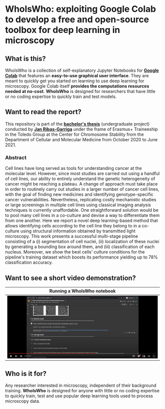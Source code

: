 # WhoIsWho: exploiting Google Colab to develop a free and open-source toolbox for deep learning in microscopy

## What is this?

WhoIsWho is a collection of self-explanatory Jupyter Notebooks for [**Google Colab**][1] that features an **easy-to-use graphical user interface**. They are meant to quickly get you started on learning to use deep learning for microscopy. Google Colab itself **provides the computations resources needed at no-cost**. **WhoIsWho** is designed for researchers that have little or no coding expertise to quickly train and test models.

## Want to read the report?

This repository is part of the [**bachelor's thesis**][2] (undergraduate project) conducted by [**Jan Ribas-Garriga**][3] under the frame of Erasmus+ Traineeship in the Toledo Group at the Center for Chromosome Stability from the Department of Cellular and Molecular Medicine from October 2020 to June 2021.

### Abstract

Cell lines have long served as tools for understanding cancer at the molecular level. However, since most studies are carried out using a handful of cell lines, our ability to entirely understand the genetic heterogeneity of cancer might be reaching a plateau. A change of approach must take place in order to routinely carry out studies in a larger number of cancer cell lines, with the goal of finding new medicines and identifying genotype-specific cancer vulnerabilities. Nevertheless, replicating costly mechanistic studies or large screenings in multiple cell lines using classical imaging analysis techniques is currently unaffordable. One straightforward solution would be to pool many cell lines in a co-culture and devise a way to differentiate them from one another. Here we report a novel deep learning-based method that allows identifying cells according to the cell line they belong to in a co-culture using structural information obtained by transmitted light microscopy. This work presents a successful multi-stage pipeline consisting of a (i) segmentation of cell nuclei, (ii) localization of these nuclei by generating a bounding box around them, and (iii) classification of each nucleus. Moreover, we show the best cells' culture conditions for the pipeline's training dataset which boosts its performance yielding up to 78% classification accuracy.

## Want to see a short video demonstration?

| Running a WhoIsWho notebook |
|:-:|
| [![](media/Screenshot_VideoDemonstration.jpg)](https://www.youtube.com/watch?v=nmS1tkuuGYM) |

## Who is it for?

Any researcher interested in microscopy, independent of their background training. **WhoIsWho** is designed for anyone with little or no coding expertise to quickly train, test and use popular deep learning tools used to process microscopy data.

  [1]: https://colab.research.google.com/notebooks/intro.ipynb
  [2]: https://upcommons.upc.edu/handle/2117/347783
  [3]: https://www.linkedin.com/in/janribasgarriga/
